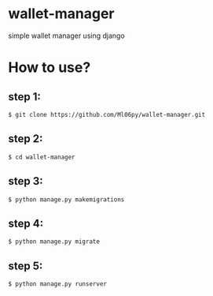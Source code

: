 # wallet-manager
simple wallet manager using django
# How to use?
## step 1:
```
$ git clone https://github.com/Ml06py/wallet-manager.git
```
## step 2:
```
$ cd wallet-manager
```
## step 3:
```
$ python manage.py makemigrations
```
## step 4:
```
$ python manage.py migrate
```
## step 5:
```
$ python manage.py runserver
```

